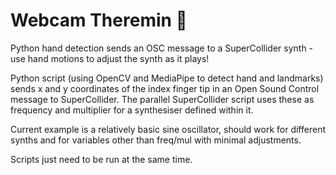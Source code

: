 # Webcam Theremin 🎵
Python hand detection sends an OSC message to a SuperCollider synth - use hand motions to adjust the synth as it plays!

Python script (using OpenCV and MediaPipe to detect hand and landmarks) sends x and y coordinates of the index finger tip in an Open Sound Control message to SuperCollider. The parallel SuperCollider script uses these as frequency and multiplier for a synthesiser defined within it. 

Current example is a relatively basic sine oscillator, should work for different synths and for variables other than freq/mul with minimal adjustments.

Scripts just need to be run at the same time.
